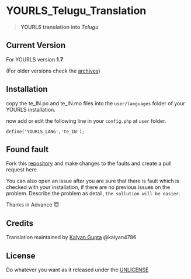 # YOURLS_Telugu_Translation
> **YOURLS translation into *Telugu***

## Current Version

For YOURLS version **1.7**.

(For older versions check the [archives](https://github.com/kalyan4786/YOURLS_Telugu_Translation/releases))

## Installation

copy the te_IN.po and te_IN.mo files into the `user/languages` folder of your YOURLS installation.

now add or edit the following line in your `config.php` at `user` folder.

`define('YOURLS_LANG','te_IN');`

## Found fault

Fork this [repository](https://github.com/kalyan4786/YOURLS_Telugu_Translation/) and make changes to the faults and create a pull request here.

You can also open an issue after you are sure that there is fault which is checked with your installation, if there are no previous issues on the problem. Describe the problem as detail, `the sollution will be easier`.

Thanks in Advance :innocent:

## Credits

Translation maintained by [Kalyan Gupta](https://www.kalyangupta.ml) @kalyan4786

## License

Do whatever you want as it released under the [UNLICENSE](http://unlicense.org)
